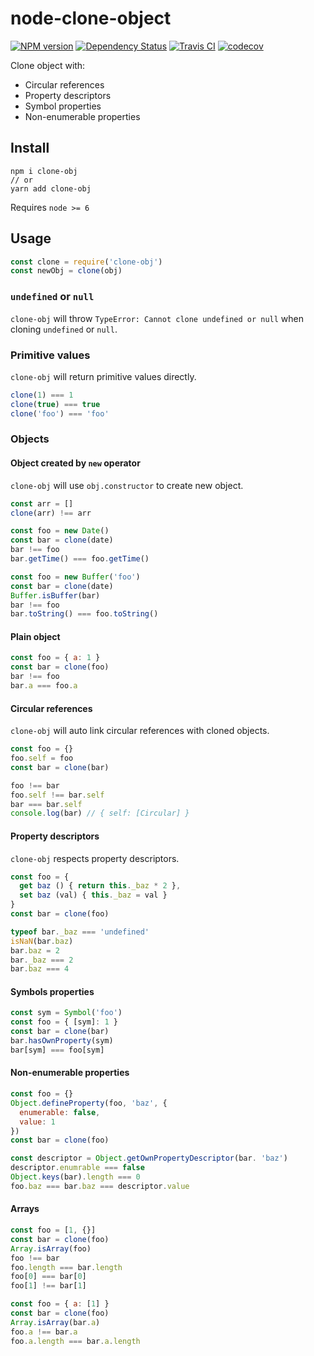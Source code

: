 # node-clone-object

[![NPM version][npm-image]][npm-url] [![Dependency Status][daviddm-image]][daviddm-url] [![Travis CI][travis-image]][travis-url] [![codecov][codecov-image]][codecov-url]

Clone object with:

- Circular references
- Property descriptors
- Symbol properties
- Non-enumerable properties

## Install

```
npm i clone-obj
// or
yarn add clone-obj
```

Requires `node >= 6`

## Usage

```js
const clone = require('clone-obj')
const newObj = clone(obj)
```

### `undefined` or `null`

`clone-obj` will throw `TypeError: Cannot clone undefined or null` when cloning `undefined` or `null`.

### Primitive values

`clone-obj` will return primitive values directly.

```js
clone(1) === 1
clone(true) === true
clone('foo') === 'foo'
```

### Objects

#### Object created by `new` operator

`clone-obj` will use `obj.constructor` to create new object.

```js
const arr = []
clone(arr) !== arr

const foo = new Date()
const bar = clone(date)
bar !== foo
bar.getTime() === foo.getTime()

const foo = new Buffer('foo')
const bar = clone(date)
Buffer.isBuffer(bar)
bar !== foo
bar.toString() === foo.toString()
```

#### Plain object

```js
const foo = { a: 1 }
const bar = clone(foo)
bar !== foo
bar.a === foo.a
```

#### Circular references

`clone-obj` will auto link circular references with cloned objects.

```js
const foo = {}
foo.self = foo
const bar = clone(bar)

foo !== bar
foo.self !== bar.self
bar === bar.self
console.log(bar) // { self: [Circular] }
```

#### Property descriptors

`clone-obj` respects property descriptors.

```js
const foo = {
  get baz () { return this._baz * 2 },
  set baz (val) { this._baz = val }
}
const bar = clone(foo)

typeof bar._baz === 'undefined'
isNaN(bar.baz)
bar.baz = 2
bar._baz === 2
bar.baz === 4
```

#### Symbols properties

```js
const sym = Symbol('foo')
const foo = { [sym]: 1 }
const bar = clone(bar)
bar.hasOwnProperty(sym)
bar[sym] === foo[sym]
```

#### Non-enumerable properties

```js
const foo = {}
Object.defineProperty(foo, 'baz', {
  enumerable: false,
  value: 1
})
const bar = clone(foo)

const descriptor = Object.getOwnPropertyDescriptor(bar. 'baz')
descriptor.enumrable === false
Object.keys(bar).length === 0
foo.baz === bar.baz === descriptor.value
```

#### Arrays

```js
const foo = [1, {}]
const bar = clone(foo)
Array.isArray(foo)
foo !== bar
foo.length === bar.length
foo[0] === bar[0]
foo[1] !== bar[1]

const foo = { a: [1] }
const bar = clone(foo)
Array.isArray(bar.a)
foo.a !== bar.a
foo.a.length === bar.a.length
```

[npm-url]: https://npmjs.org/package/clone-obj
[npm-image]: http://img.shields.io/npm/v/clone-obj.svg?style=flat-square
[daviddm-url]: https://david-dm.org/chrisyip/clone-obj
[daviddm-image]: http://img.shields.io/david/chrisyip/clone-obj.svg?style=flat-square
[travis-url]: https://travis-ci.org/chrisyip/node-clone-object
[travis-image]: http://img.shields.io/travis/chrisyip/node-clone-object.svg?style=flat-square
[codecov-url]: https://codecov.io/gh/chrisyip/node-clone-object
[codecov-image]: https://img.shields.io/codecov/c/github/chrisyip/node-clone-object.svg?style=flat-square
